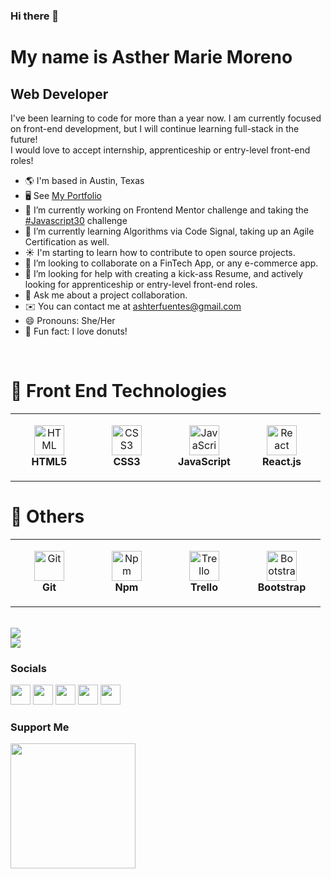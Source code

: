### Hi there 👋 <br />
<h1>My name is Asther Marie Moreno</h1>
<h2>Web Developer</h2>

<p>I've been learning to code for more than a year now. I am currently focused on front-end development, but I will continue learning full-stack in the future! <br />
I would love to accept internship, apprenticeship or entry-level front-end roles!</p>

- 🌎 I'm based in Austin, Texas
- 🖥️ See [My Portfolio](https://www.ashmoreno.dev)
- 🔭 I’m currently working on Frontend Mentor challenge and taking the [#Javascript30](https://www.javascript30.com) challenge
- 🌱 I’m currently learning Algorithms via Code Signal, taking up an Agile Certification as well.
- ☀️ I'm starting to learn how to contribute to open source projects.
- 👯 I’m looking to collaborate on a FinTech App, or any e-commerce app.
- 🤔 I’m looking for help with creating a kick-ass Resume, and actively looking for apprenticeship or entry-level front-end roles.
- 💬 Ask me about a project collaboration.
- ✉️ You can contact me at [ashterfuentes@gmail.com](mailto:ashterfuentes@gmail.com)
- 😄 Pronouns: She/Her
- 🍩 Fun fact: I love donuts!

<br />


# 🔧 Front End Technologies

<table>
  <tr>
    <td align="center" height="108" width="108">
      <img
        src="https://cdn.jsdelivr.net/gh/devicons/devicon/icons/html5/html5-plain.svg"
        width="48"
        height="48"
        alt="HTML"
      />
      <br /><strong>HTML5</strong>
    </td>
    <td align="center" height="108" width="108">
      <img
        src="https://cdn.jsdelivr.net/gh/devicons/devicon/icons/css3/css3-plain.svg"
        width="48"
        height="48"
        alt="CSS3"
      />
      <br /><strong>CSS3</strong>
    </td>
    <td align="center" height="108" width="108">
      <img
        src="https://cdn.jsdelivr.net/gh/devicons/devicon/icons/javascript/javascript-plain.svg"
        width="48"
        height="48"
        alt="JavaScript"
      />
      <br /><strong>JavaScript</strong>
      </td>
    <td align="center" height="108" width="108">
      <img
        src="https://cdn.jsdelivr.net/gh/devicons/devicon/icons/react/react-original.svg"
        width="48"
        height="48"
        alt="React"
      />
      <br /><strong>React.js</strong>
      </td>
  </tr>
</table>

# 🔧 Others
<table>
  <tr>
   <td align="center" height="108" width="108">
      <img
        src="https://cdn.jsdelivr.net/gh/devicons/devicon/icons/git/git-original.svg"
        width="48"
        height="48"
        alt="Git"
      />
      <br /><strong>Git</strong>
    </td>
    <td align="center" height="108" width="108">
      <img
        src="https://cdn.jsdelivr.net/gh/devicons/devicon/icons/npm/npm-original-wordmark.svg"
        width="48"
        height="48"
        alt="Npm"
      />
      <br /><strong>Npm</strong>
    </td>
     <td align="center" height="108" width="108">
      <img
        src="https://cdn.jsdelivr.net/gh/devicons/devicon/icons/trello/trello-plain.svg"
        width="48"
        height="48"
        alt="Trello"
      />
      <br /><strong>Trello</strong>
    </td>
      <td align="center" height="108" width="108">
      <img
        src="https://cdn.jsdelivr.net/gh/devicons/devicon/icons/bootstrap/bootstrap-original.svg"
        width="48"
        height="48"
        alt="Bootstrap"
      />
      <br /><strong>Bootstrap</strong>
    </td>
  </tr>
</table>

<br />

<img src="https://github-readme-stats.vercel.app/api/?username=ashm10&count_private=true&theme=tokyonight&showicons=true">
<br />
<img src="https://github-readme-stats.vercel.app/api/top-langs/?username=ashm10&langs_count=5&theme=tokyonight">

### Socials  

<p align="left"> <a href="https://www.facebook.com/sexy.gravyII/" target="_blank" rel="noreferrer"><img src="https://raw.githubusercontent.com/danielcranney/readme-generator/main/public/icons/socials/facebook.svg" width="32" height="32" /></a> <a href="http://www.instagram.com/ashtoyo/" target="_blank" rel="noreferrer"><img src="https://raw.githubusercontent.com/danielcranney/readme-generator/main/public/icons/socials/instagram.svg" width="32" height="32" /></a> <a href="https://www.linkedin.com/in/\asthermoreno10/" target="_blank" rel="noreferrer"><img src="https://raw.githubusercontent.com/danielcranney/readme-generator/main/public/icons/socials/linkedin.svg" width="32" height="32" /></a> <a href="https://www.twitter.com/sexy_gravy" target="_blank" rel="noreferrer"><img src="https://raw.githubusercontent.com/danielcranney/readme-generator/main/public/icons/socials/twitter.svg" width="32" height="32" /></a> <a href="https://www.youtube.com/channel/UCJ5Yf-MrxObPVZBxDIVTxyA" target="_blank" rel="noreferrer"><img src="https://raw.githubusercontent.com/danielcranney/readme-generator/main/public/icons/socials/youtube.svg" width="32" height="32" /></a></p>

### Support Me

<a href="https://www.buymeacoffee.com/astherm10"><img src="https://cdn.buymeacoffee.com/buttons/v2/default-yellow.png" width="200" /></a>
